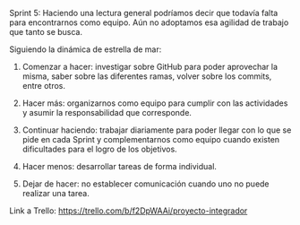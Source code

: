 Sprint 5:
Haciendo una lectura general podríamos decir que todavía falta para encontrarnos como equipo. Aún no adoptamos esa agilidad de trabajo que tanto se busca.

Siguiendo la dinámica de estrella de mar:
1.	Comenzar a hacer: investigar sobre GitHub para poder aprovechar la misma, saber sobre las diferentes ramas, volver sobre los commits, entre otros.

2.	Hacer más: organizarnos como equipo para cumplir con las actividades y asumir la responsabilidad que corresponde. 

3.	Continuar haciendo: trabajar diariamente para poder llegar con lo que se pide en cada Sprint y complementarnos como equipo cuando existen dificultades para el logro de los objetivos.

4.	Hacer menos: desarrollar tareas de forma individual.

5.	Dejar de hacer: no establecer comunicación cuando uno no puede realizar una tarea.

Link a Trello: https://trello.com/b/f2DpWAAi/proyecto-integrador






